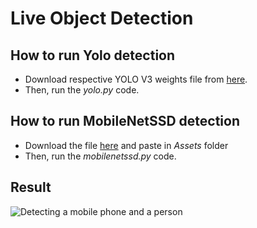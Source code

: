 # Live Object Detection

## How to run Yolo detection
- Download respective YOLO V3 weights file from [here](https://pjreddie.com/darknet/yolo/).
- Then, run the *yolo.py* code.

## How to run MobileNetSSD detection
- Download the file [here](https://drive.google.com/file/d/1WdJe-9_2j-94tgs7erPl795hLQipZJUI/view?usp=sharing) and paste in *Assets* folder
- Then, run the *mobilenetssd.py* code.

## Result
![Detecting a mobile phone and a person](https://alexsikorski.net/img/live-object-detection/detection.jpg)

